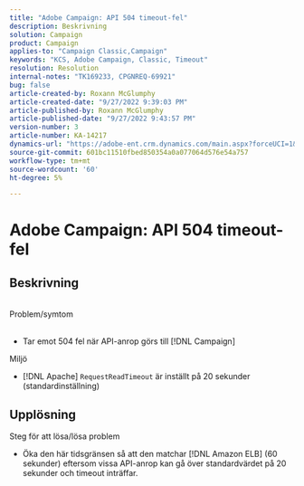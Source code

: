 ```yaml
---
title: "Adobe Campaign: API 504 timeout-fel"
description: Beskrivning
solution: Campaign
product: Campaign
applies-to: "Campaign Classic,Campaign"
keywords: "KCS, Adobe Campaign, Classic, Timeout"
resolution: Resolution
internal-notes: "TK169233, CPGNREQ-69921"
bug: false
article-created-by: Roxann McGlumphy
article-created-date: "9/27/2022 9:39:03 PM"
article-published-by: Roxann McGlumphy
article-published-date: "9/27/2022 9:43:57 PM"
version-number: 3
article-number: KA-14217
dynamics-url: "https://adobe-ent.crm.dynamics.com/main.aspx?forceUCI=1&pagetype=entityrecord&etn=knowledgearticle&id=fb9fddcd-ac3e-ed11-9db1-00224808613b"
source-git-commit: 601bc11510fbed850354a0a077064d576e54a757
workflow-type: tm+mt
source-wordcount: '60'
ht-degree: 5%

---
```


# Adobe Campaign: API 504 timeout-fel

## Beskrivning

<br>Problem/symtom<br><br>
- Tar emot 504 fel när API-anrop görs till [!DNL Campaign]



Miljö
- [!DNL Apache] `RequestReadTimeout` är inställt på 20 sekunder (standardinställning)



## Upplösning

Steg för att lösa/lösa problem
- Öka den här tidsgränsen så att den matchar [!DNL Amazon ELB] (60 sekunder) eftersom vissa API-anrop kan gå över standardvärdet på 20 sekunder och timeout inträffar.
